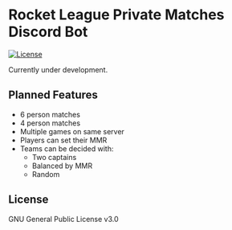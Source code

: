# Rocket League Private Matches Discord Bot #
[![License](https://img.shields.io/github/license/c-eg/Rocket-League-Private-Matches-Discord-Bot)](LICENSE)

Currently under development.

## Planned Features ##
- 6 person matches
- 4 person matches
- Multiple games on same server
- Players can set their MMR
- Teams can be decided with:
  - Two captains
  - Balanced by MMR
  - Random

## License ##
GNU General Public License v3.0

